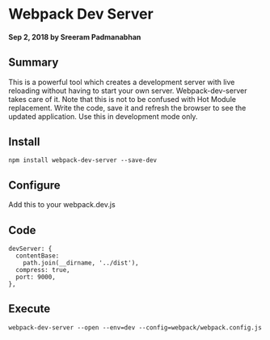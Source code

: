# Webpack Dev Server

#### Sep 2, 2018 by Sreeram Padmanabhan

## Summary

This is a powerful tool which creates a development server with live reloading without having to start your own server. Webpack-dev-server takes care of it. Note that this is not to be confused with Hot Module replacement. Write the code, save it and refresh the browser to see the updated application. Use this in development mode only.

## Install

`npm install webpack-dev-server --save-dev`

## Configure

Add this to your webpack.dev.js

## Code

    devServer: {
      contentBase: 
        path.join(__dirname, '../dist'),
      compress: true,
      port: 9000,
    },

## Execute
`webpack-dev-server --open --env=dev --config=webpack/webpack.config.js`
